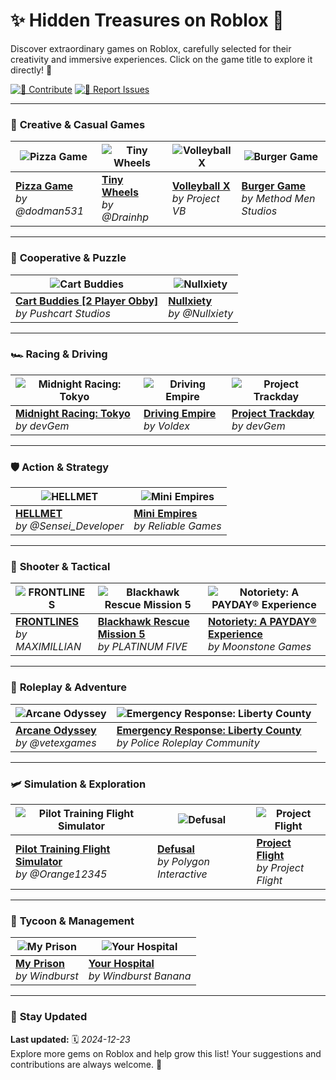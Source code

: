 # ✨ **Hidden Treasures on Roblox** 🌟
Discover extraordinary games on Roblox, carefully selected for their creativity and immersive experiences. Click on the game title to explore it directly! 🚀 

[![🤝 Contribute](https://img.shields.io/badge/Contribute-38b000?style=for-the-badge)](https://github.com/IntMarco/RobloxGems/pulls) [![📣 Report Issues](https://img.shields.io/badge/Report%20Issues-d90429?style=for-the-badge)](https://github.com/IntMarco/RobloxGems/issues)  

---

### 🎨 **Creative & Casual Games**  
| ![Pizza Game](https://tr.rbxcdn.com/71e2bb539bd8d13f4f87d6a517a89c98/768/432/Image/Webp) | ![Tiny Wheels](https://tr.rbxcdn.com/011f9fc127f3f0b8867eb435351c68f1/768/432/Image/Webp) | ![Volleyball X](https://tr.rbxcdn.com/180DAY-5044877008a3365b9806d27431300574/768/432/Image/Webp/noFilter) | ![Burger Game](https://tr.rbxcdn.com/180DAY-d997066a9841bdf1dd5512ceaa4692e4/768/432/Image/Webp/noFilter) |
|--------------------------------------------------------------------------------------------------|--------------------------------------------------------------------------------------------------|--------------------------------------------------------------------------------------------------|--------------------------------------------------------------------------------------------------|
| [**Pizza Game**](https://www.roblox.com/games/16281075967) <br> _by @dodman531_ | [**Tiny Wheels**](https://www.roblox.com/games/5098630929) <br> _by @Drainhp_ | [**Volleyball X**](https://www.roblox.com/games/18196050689) <br> _by Project VB_ | [**Burger Game**](https://www.roblox.com/games/9664474819) <br> _by Method Men Studios_ |  

---

### 🤝 **Cooperative & Puzzle**  
| ![Cart Buddies](https://tr.rbxcdn.com/180DAY-4aa4fb1c4c80f15412f7064f99e11596/768/432/Image/Webp/noFilter) | ![Nullxiety](https://tr.rbxcdn.com/ea5433eb91ab5c2087fabca9ab66d47f/768/432/Image/Webp) |
|--------------------------------------------------------------------------------------------------|--------------------------------------------------------------------------------------------------|
| [**Cart Buddies [2 Player Obby]**](https://www.roblox.com/games/17332139796) <br> _by Pushcart Studios_ | [**Nullxiety**](https://www.roblox.com/games/3723475719) <br> _by @Nullxiety_ |  

---

### 🏎️ **Racing & Driving**  
| ![Midnight Racing: Tokyo](https://tr.rbxcdn.com/4732df2dcb31756d859f70f484b95b60/768/432/Image/Webp) | ![Driving Empire](https://tr.rbxcdn.com/5aabc770369d13176ce714a640eeb7eb/768/432/Image/Webp) | ![Project Trackday](https://tr.rbxcdn.com/dd6d508e18a76b001d5e9771218930e7/768/432/Image/Webp) |
|--------------------------------------------------------------------------------------------------|--------------------------------------------------------------------------------------------------|--------------------------------------------------------------------------------------------------|
| [**Midnight Racing: Tokyo**](https://www.roblox.com/games/3339374541) <br> _by devGem_ | [**Driving Empire**](https://www.roblox.com/games/3351674303) <br> _by Voldex_ | [**Project Trackday**](https://www.roblox.com/games/4864763388) <br> _by devGem_ |  

---

### 🛡️ **Action & Strategy**  
| ![HELLMET](https://tr.rbxcdn.com/828fa7dc1345c24390686389292b8981/768/432/Image/Webp) | ![Mini Empires](https://tr.rbxcdn.com/180DAY-e1f1ce61f11b9e0b0291183812b6b268/768/432/Image/Webp/noFilter) |
|--------------------------------------------------------------------------------------------------|--------------------------------------------------------------------------------------------------|
| [**HELLMET**](https://www.roblox.com/games/13815196156) <br> _by @Sensei_Developer_ | [**Mini Empires**](https://www.roblox.com/games/11755449133) <br> _by Reliable Games_ |  

---

### 🔫 **Shooter & Tactical**  
| ![FRONTLINES](https://tr.rbxcdn.com/180DAY-dc094e9f5b2f7b466e0fe27021dd5007/768/432/Image/Webp/noFilter) | ![Blackhawk Rescue Mission 5](https://tr.rbxcdn.com/180DAY-c328628a4f4155a8f625ad7546bc6521/768/432/Image/Webp/noFilter) | ![Notoriety: A PAYDAY® Experience](https://tr.rbxcdn.com/180DAY-f541d21a5ab108a6ad44828982032743/768/432/Image/Webp/noFilter) |
|--------------------------------------------------------------------------------------------------|--------------------------------------------------------------------------------------------------|--------------------------------------------------------------------------------------------------|
| [**FRONTLINES**](https://www.roblox.com/games/5938036553) <br> _by MAXIMILLIAN_ | [**Blackhawk Rescue Mission 5**](https://www.roblox.com/games/2916899287) <br> _by PLATINUM FIVE_ | [**Notoriety: A PAYDAY® Experience**](https://www.roblox.com/games/21532277) <br> _by Moonstone Games_ |  

---

### 🏰 **Roleplay & Adventure**  
| ![Arcane Odyssey](https://tr.rbxcdn.com/d40db460ce35087694d32ae6076fcf18/768/432/Image/Webp) | ![Emergency Response: Liberty County](https://tr.rbxcdn.com/180DAY-0d7278261dfaf502cbd470f8adcbd617/768/432/Image/Webp) |
|--------------------------------------------------------------------------------------------------|--------------------------------------------------------------------------------------------------|
| [**Arcane Odyssey**](https://www.roblox.com/games/3272915504) <br> _by @vetexgames_ | [**Emergency Response: Liberty County**](https://www.roblox.com/games/2534724415) <br> _by Police Roleplay Community_ |  

---

### 🛩️ **Simulation & Exploration**  
| ![Pilot Training Flight Simulator](https://tr.rbxcdn.com/a163c4fb5ce17f1b8fc51c19e779b0d8/768/432/Image/Webp) | ![Defusal](https://tr.rbxcdn.com/180DAY-3033adf18bedbd00af1c85278e806c6c/768/432/Image/Webp) | ![Project Flight](https://tr.rbxcdn.com/180DAY-a85260288adc99639a154937de38a126/768/432/Image/Webp/noFilter) |
|--------------------------------------------------------------------------------------------------|--------------------------------------------------------------------------------------------------|--------------------------------------------------------------------------------------------------|
| [**Pilot Training Flight Simulator**](https://www.roblox.com/games/20321167) <br> _by @Orange12345_ | [**Defusal**](https://www.roblox.com/games/3577061261) <br> _by Polygon Interactive_ | [**Project Flight**](https://www.roblox.com/games/6349094071) <br> _by Project Flight_ |  

---

### 🏢 **Tycoon & Management**  
| ![My Prison](https://tr.rbxcdn.com/180DAY-19cf2cc154f2287f5b7fc750b9eb789a/768/432/Image/Webp/noFilter) | ![Your Hospital](https://tr.rbxcdn.com/180DAY-f76629f74cf0919df9d1136019cff820/768/432/Image/Webp/noFilter) |
|--------------------------------------------------------------------------------------------------|--------------------------------------------------------------------------------------------------|
| [**My Prison**](https://www.roblox.com/games/10118504428) <br> _by Windburst_ | [**Your Hospital**](https://www.roblox.com/games/17263547811) <br> _by Windburst Banana_ |  

---

### 🔧 **Stay Updated**  
**Last updated:** 🗓️ _2024-12-23_  
Explore more gems on Roblox and help grow this list! Your suggestions and contributions are always welcome. 🚀  
